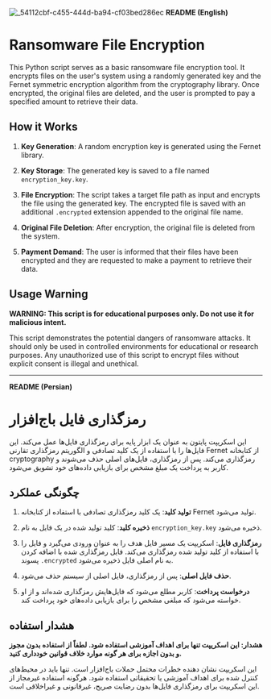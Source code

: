![_54112cbf-c455-444d-ba94-cf03bed286ec](https://github.com/msade6h/Ransomware-File-Encryption/assets/94873023/01f95a64-632a-470d-9754-906a36d69d09)
**README (English)**

# Ransomware File Encryption

This Python script serves as a basic ransomware file encryption tool. It encrypts files on the user's system using a randomly generated key and the Fernet symmetric encryption algorithm from the cryptography library. Once encrypted, the original files are deleted, and the user is prompted to pay a specified amount to retrieve their data.

## How it Works

1. **Key Generation**: A random encryption key is generated using the Fernet library.

2. **Key Storage**: The generated key is saved to a file named `encryption_key.key`.

3. **File Encryption**: The script takes a target file path as input and encrypts the file using the generated key. The encrypted file is saved with an additional `.encrypted` extension appended to the original file name.

4. **Original File Deletion**: After encryption, the original file is deleted from the system.

5. **Payment Demand**: The user is informed that their files have been encrypted and they are requested to make a payment to retrieve their data.

## Usage Warning

**WARNING: This script is for educational purposes only. Do not use it for malicious intent.**

This script demonstrates the potential dangers of ransomware attacks. It should only be used in controlled environments for educational or research purposes. Any unauthorized use of this script to encrypt files without explicit consent is illegal and unethical.

---

**README (Persian)**

# رمزگذاری فایل باج‌افزار

این اسکریپت پایتون به عنوان یک ابزار پایه برای رمزگذاری فایل‌ها عمل می‌کند. این فایل‌ها را با استفاده از یک کلید تصادفی و الگوریتم رمزگذاری تقارنی Fernet از کتابخانه cryptography رمزگذاری می‌کند. پس از رمزگذاری، فایل‌های اصلی حذف می‌شوند و کاربر به پرداخت یک مبلغ مشخص برای بازیابی داده‌های خود تشویق می‌شود.

## چگونگی عملکرد

1. **تولید کلید**: یک کلید رمزگذاری تصادفی با استفاده از کتابخانه Fernet تولید می‌شود.

2. **ذخیره کلید**: کلید تولید شده در یک فایل به نام `encryption_key.key` ذخیره می‌شود.

3. **رمزگذاری فایل**: اسکریپت یک مسیر فایل هدف را به عنوان ورودی می‌گیرد و فایل را با استفاده از کلید تولید شده رمزگذاری می‌کند. فایل رمزگذاری شده با اضافه کردن پسوند `.encrypted` به نام اصلی فایل ذخیره می‌شود.

4. **حذف فایل اصلی**: پس از رمزگذاری، فایل اصلی از سیستم حذف می‌شود.

5. **درخواست پرداخت**: کاربر مطلع می‌شود که فایل‌هایش رمزگذاری شده‌اند و از او خواسته می‌شود که مبلغی مشخص را برای بازیابی داده‌های خود پرداخت کند.

## هشدار استفاده

**هشدار: این اسکریپت تنها برای اهداف آموزشی استفاده شود. لطفاً از استفاده بدون مجوز و بدون اجازه برای هر گونه موارد خلاف قوانین خودداری کنید.**

این اسکریپت نشان دهنده خطرات محتمل حملات باج‌افزار است. تنها باید در محیط‌های کنترل شده برای اهداف آموزشی یا تحقیقاتی استفاده شود. هرگونه استفاده غیرمجاز از این اسکریپت برای رمزگذاری فایل‌ها بدون رضایت صریح، غیرقانونی و غیراخلاقی است.

